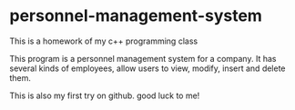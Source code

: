 # personnel-management-system
This is a homework of my c++ programming class

This program is a personnel management system for a company.
It has several kinds of employees, allow users to view, modify, insert and delete them.

This is also my first try on github.
good luck to me!
